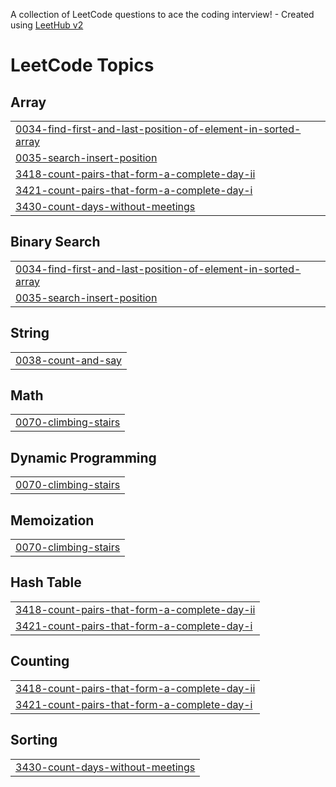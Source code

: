 A collection of LeetCode questions to ace the coding interview! - Created using [LeetHub v2](https://github.com/arunbhardwaj/LeetHub-2.0)
<!---LeetCode Topics Start-->
# LeetCode Topics
## Array
|  |
| ------- |
| [0034-find-first-and-last-position-of-element-in-sorted-array](https://github.com/Tessa1217/LeetCode/tree/master/0034-find-first-and-last-position-of-element-in-sorted-array) |
| [0035-search-insert-position](https://github.com/Tessa1217/LeetCode/tree/master/0035-search-insert-position) |
| [3418-count-pairs-that-form-a-complete-day-ii](https://github.com/Tessa1217/LeetCode/tree/master/3418-count-pairs-that-form-a-complete-day-ii) |
| [3421-count-pairs-that-form-a-complete-day-i](https://github.com/Tessa1217/LeetCode/tree/master/3421-count-pairs-that-form-a-complete-day-i) |
| [3430-count-days-without-meetings](https://github.com/Tessa1217/LeetCode/tree/master/3430-count-days-without-meetings) |
## Binary Search
|  |
| ------- |
| [0034-find-first-and-last-position-of-element-in-sorted-array](https://github.com/Tessa1217/LeetCode/tree/master/0034-find-first-and-last-position-of-element-in-sorted-array) |
| [0035-search-insert-position](https://github.com/Tessa1217/LeetCode/tree/master/0035-search-insert-position) |
## String
|  |
| ------- |
| [0038-count-and-say](https://github.com/Tessa1217/LeetCode/tree/master/0038-count-and-say) |
## Math
|  |
| ------- |
| [0070-climbing-stairs](https://github.com/Tessa1217/LeetCode/tree/master/0070-climbing-stairs) |
## Dynamic Programming
|  |
| ------- |
| [0070-climbing-stairs](https://github.com/Tessa1217/LeetCode/tree/master/0070-climbing-stairs) |
## Memoization
|  |
| ------- |
| [0070-climbing-stairs](https://github.com/Tessa1217/LeetCode/tree/master/0070-climbing-stairs) |
## Hash Table
|  |
| ------- |
| [3418-count-pairs-that-form-a-complete-day-ii](https://github.com/Tessa1217/LeetCode/tree/master/3418-count-pairs-that-form-a-complete-day-ii) |
| [3421-count-pairs-that-form-a-complete-day-i](https://github.com/Tessa1217/LeetCode/tree/master/3421-count-pairs-that-form-a-complete-day-i) |
## Counting
|  |
| ------- |
| [3418-count-pairs-that-form-a-complete-day-ii](https://github.com/Tessa1217/LeetCode/tree/master/3418-count-pairs-that-form-a-complete-day-ii) |
| [3421-count-pairs-that-form-a-complete-day-i](https://github.com/Tessa1217/LeetCode/tree/master/3421-count-pairs-that-form-a-complete-day-i) |
## Sorting
|  |
| ------- |
| [3430-count-days-without-meetings](https://github.com/Tessa1217/LeetCode/tree/master/3430-count-days-without-meetings) |
<!---LeetCode Topics End-->